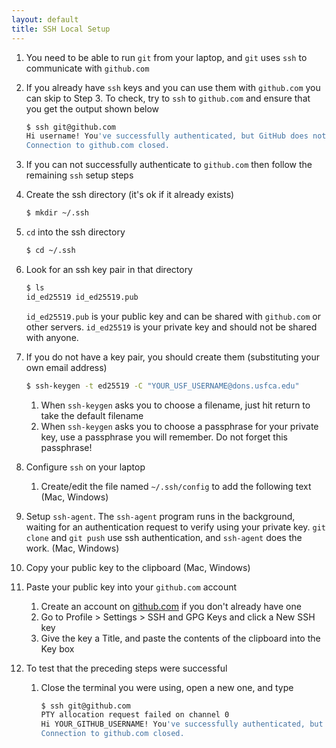 ```yaml
---
layout: default
title: SSH Local Setup
---
```


1. You need to be able to run `git` from your laptop, and `git` uses `ssh` to communicate with `github.com`
1. If you already have `ssh` keys and you can use them with `github.com` you can skip to Step 3. To check, try to `ssh` to `github.com` and ensure that you get the output shown below
    ```sh
    $ ssh git@github.com
    Hi username! You've successfully authenticated, but GitHub does not provide shell access.
    Connection to github.com closed.
    ```
1. If you can not successfully authenticate to `github.com` then follow the remaining `ssh` setup steps
1. Create the ssh directory (it's ok if it already exists)
    ```sh
    $ mkdir ~/.ssh
    ```
1. `cd` into the ssh directory
    ```sh
    $ cd ~/.ssh
    ```
1. Look for an ssh key pair in that directory
    ```sh
    $ ls
    id_ed25519 id_ed25519.pub
    ```
    `id_ed25519.pub` is your public key and can be shared with `github.com` or other servers. `id_ed25519` is your private key and should not be shared with anyone.
1. If you do not have a key pair, you should create them (substituting your own email address)
    ```sh
    $ ssh-keygen -t ed25519 -C "YOUR_USF_USERNAME@dons.usfca.edu"
    ```
    1. When `ssh-keygen` asks you to choose a filename, just hit return to take the default filename
    1. When `ssh-keygen` asks you to choose a passphrase for your private key, use a passphrase you will remember. Do not forget this passphrase!
1. Configure `ssh` on your laptop
    1. Create/edit the file named `~/.ssh/config` to add the following text (<a onclick="toggle_display('ssh_config_mac')">Mac</a>, <a onclick="toggle_display('ssh_config_win')">Windows</a>)

    <div id="ssh_config_mac" class="div-toggle" style="display:none" markdown=1>
    For Mac:
    ```
    Host github.com
      AddKeysToAgent yes
      ForwardAgent yes
      IdentityFile ~/.ssh/id_ed25519
      UseKeychain yes
      User YOUR_GITHUB_USERNAME
    ```
    </div>

    <div id="ssh_config_win" class="div-toggle" style="display:none" markdown=1>
    For Windows Git Bash:
    ```
    Host github.com
      AddKeysToAgent yes
      ForwardAgent yes
      IdentityFile ~/.ssh/id_ed25519
      User YOUR_GITHUB_USERNAME
    ```
    </div>
1. Setup `ssh-agent`. The `ssh-agent` program runs in the background, waiting for an authentication request to verify using your private key. `git clone` and `git push` use ssh authentication, and `ssh-agent` does the work. (<a onclick="toggle_display('ssh_agent_mac')">Mac</a>, <a onclick="toggle_display('ssh_agent_win')">Windows</a>)

    <div id="ssh_agent_mac" class="div-toggle" style="display:none" markdown=1>
    For Mac:
    - Nothing to do. macOS runs `ssh-agent` automatically
    </div>

    <div id="ssh_agent_win" class="div-toggle" style="display:none" markdown=1>
    For Windows Git Bash:
    1. Edit `~/.bashrc` to include these lines
        ```sh
        env=~/.ssh/agent.env

        agent_load_env () { test -f "$env" && . "$env" >| /dev/null ; }

        agent_start () {
            (umask 077; ssh-agent >| "$env")
            . "$env" >| /dev/null ; }

        agent_load_env

        # agent_run_state: 0=agent running w/ key; 1=agent w/o key; 2=agent not running
        agent_run_state=$(ssh-add -l >| /dev/null 2>&1; echo $?)

        if [ ! "$SSH_AUTH_SOCK" ] || [ $agent_run_state = 2 ]; then
            agent_start
            ssh-add
        elif [ "$SSH_AUTH_SOCK" ] && [ $agent_run_state = 1 ]; then
            ssh-add
        fi

        unset env
        ```
    1. Save and exit the editor. Then reload your shell environment
    ```sh
    $ source ~/.bashrc
    ```
    </div>
1. Copy your public key to the clipboard (<a onclick="toggle_display('clipboard_mac')">Mac</a>, <a onclick="toggle_display('clipboard_win')">Windows</a>)

    <div id="clipboard_mac" class="div-toggle" style="display:none" markdown=1>
    For Mac:
    ```sh
    $ cat id_ed25519.pub | pbcopy
    ```
    </div>

    <div id="clipboard_win" class="div-toggle" style="display:none" markdown=1>
    For Windows Git Bash:
    - Open Notepad, File > Open, navigate to c:\Users\YOUR_WINDOWS_USERNAME\.ssh
    - Open your public key (`id_ed25519.pub`)
    - Select All, and Copy it to the clipboard
    </div>
1. Paste your public key into your `github.com` account
    1. Create an account on [github.com](https://github.com) if you don't already have one
    1. Go to Profile > Settings > SSH and GPG Keys and click a New SSH key
    1. Give the key a Title, and paste the contents of the clipboard into the Key box
1. To test that the preceding steps were successful
    1. Close the terminal you were using, open a new one, and type
        ```sh
        $ ssh git@github.com
        PTY allocation request failed on channel 0
        Hi YOUR_GITHUB_USERNAME! You've successfully authenticated, but GitHub does not provide shell access.
        Connection to github.com closed.
        ```

<script>
    function toggle_display(id_name) {
        var e = document.getElementById(id_name);
        if (e.style.display === "none") {
            e.style.display = "block";
        } else {
            e.style.display = "none";
        }
    }
</script>
